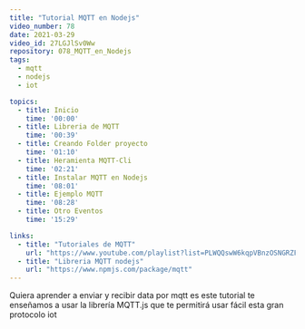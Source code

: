 ```yaml
---
title: "Tutorial MQTT en Nodejs"
video_number: 78
date: 2021-03-29
video_id: 27LGJlSv0Ww
repository: 078_MQTT_en_Nodejs
tags:
  - mqtt
  - nodejs
  - iot

topics:
  - title: Inicio
    time: '00:00'
  - title: Libreria de MQTT
    time: '00:39'
  - title: Creando Folder proyecto
    time: '01:10'
  - title: Heramienta MQTT-Cli
    time: '02:21'
  - title: Instalar MQTT en Nodejs
    time: '08:01'
  - title: Ejemplo MQTT
    time: '08:28'
  - title: Otro Eventos
    time: '15:29'

links:
  - title: "Tutoriales de MQTT"
    url: "https://www.youtube.com/playlist?list=PLWQQswW6kqpVBnzOSNGRZFZLXXxXHrXIO"
  - title: "Libreria MQTT nodejs"
    url: "https://www.npmjs.com/package/mqtt"
---
```


Quiera aprender a enviar y recibir data por mqtt es este tutorial te enseñamos a usar la librería MQTT.js que te permitirá usar fácil esta gran protocolo iot  
